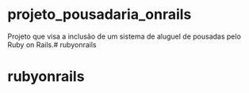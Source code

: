 # projeto_pousadaria_onrails
Projeto que visa a inclusão de um sistema de aluguel de pousadas pelo Ruby on Rails.# rubyonrails
# rubyonrails
